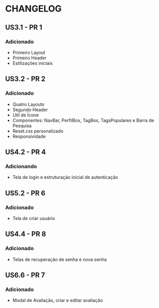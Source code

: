 # CHANGELOG

## US3.1 - PR 1

### Adicionado

- Primeiro Layout
- Primeiro Header
- Estilizações iniciais

## US3.2 - PR 2

### Adicionado

- Quatro Layouts
- Segundo Header
- Util de Ícone
- Componentes: NavBar, PerfilBox, TagBox, TagsPopulares e Barra de Pesquisa
- Reset.css personalizado
- Responsividade

## US4.2 - PR 4

### Adicionando

- Tela de login e estruturação inicial de autenticação

## US5.2 - PR 6

### Adicionado

- Tela de criar usuário

## US4.4 - PR 8

### Adicionado

- Telas de recuperação de senha e nova senha

## US6.6 - PR 7

### Adicionado

- Modal de Avaliação, criar e editar avaliação